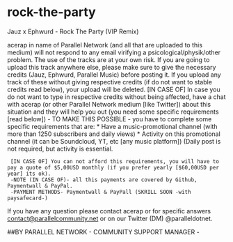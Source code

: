 # rock-the-party
Jauz x Ephwurd - Rock The Party (VIP Remix)

acerap in name of Parallel Network (and all that are uploaded to this medium) will not respond to any email virifying a psicological/physik/other problem. The use of the tracks are at your own risk. If you are going to upload this track anywhere else, please make sure to give the necessary credits (Jauz, Ephwurd, Parallel Music) before posting it. If you upload any track of these without giving respective credits (if do not want to stable credits read below), your upload will be deleted.
[IN CASE OF] In case you do not want to type in respective credits without being affected, have a chat with acerap (or other Parallel Network medium [like Twitter]) about this situation and they will help you out (you need some specific requirements [read below])
             - TO MAKE THIS POSSIBLE - you have to complete some specific requirements that are:
                 * Have a music-promotional channel (with more than 1250 subscribers and daily views)
                 * Activity on this promotional channel (it can be Soundcloud, YT, etc [any music platform]) (Daily post is not required, but activity is essential.
              
     [IN CASE OF] You can not afford this requirements, you will have to pay a quote of $5,00USD monthly (if you prefer yearly [$60,00USD per year] its ok).
     -NOTE (IN CASE OF)- all this payments are covered by Github, Paymentwall & PayPal.
     -PAYMENT METHODS- Paymentwall & PayPall (SKRILL SOON -with paysafecard-)
     


If you have any question please contact acerap or for specific answers contact@parallelcommunity.net or on our Twitter (DM) @paralleldotnet.



##BY PARALLEL NETWORK                 - COMMUNITY SUPPORT MANAGER -
